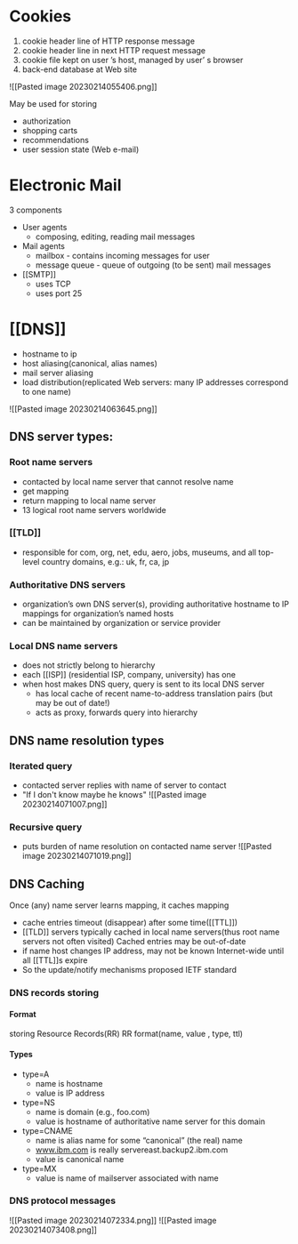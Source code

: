 # Cookies
1) cookie header line of HTTP response message 
2) cookie header line in next HTTP request message 
3) cookie file kept on user ’s host, managed by user’ s browser 
4) back-end database at Web site

![[Pasted image 20230214055406.png]]

May be used for storing
- authorization 
- shopping carts 
- recommendations 
- user session state (Web e-mail)

# Electronic Mail
3 components
- User agents
	- composing, editing, reading mail messages
- Mail agents
	- mailbox - contains incoming messages for user
	- message queue - queue of outgoing (to be sent) mail messages
- [[SMTP]] 
	- uses TCP
	- uses port 25

# [[DNS]]
- hostname to ip
- host aliasing(canonical, alias names)
- mail server aliasing
- load distribution(replicated Web servers: many IP addresses correspond to one name)

![[Pasted image 20230214063645.png]]

## DNS server types:

### Root name servers
- contacted by local name server that cannot resolve name
- get mapping
- return mapping to local name server
- 13 logical root name servers worldwide

### [[TLD]]
- responsible for com, org, net, edu, aero, jobs, museums, and all top-level country domains, e.g.: uk, fr, ca, jp

### Authoritative DNS servers
- organization’s own DNS server(s), providing authoritative hostname to IP mappings for organization’s named hosts
- can be maintained by organization or service provider

### Local DNS name servers
- does not strictly belong to hierarchy
- each [[ISP]] (residential ISP, company, university) has one
- when host makes DNS query, query is sent to its local DNS server
	- has local cache of recent name-to-address translation pairs (but may be out of date!)
	- acts as proxy, forwards query into hierarchy

## DNS name resolution types
### Iterated query 
- contacted server replies with name of server to contact 
- "If I don't know maybe he knows"
![[Pasted image 20230214071007.png]]

### Recursive query
- puts burden of name resolution on contacted name server
![[Pasted image 20230214071019.png]]

## DNS Caching
Once (any) name server learns mapping, it caches mapping
- cache entries timeout (disappear) after some time([[TTL]])
- [[TLD]] servers typically cached in local name servers(thus root name servers not often visited)
Cached entries may be out-of-date
- if name host changes IP address, may not be known Internet-wide until all [[TTL]]s expire
- So the update/notify mechanisms proposed IETF standard

### DNS records storing
#### Format
storing Resource Records(RR)
RR format(name, value , type, ttl)
#### Types
- type=A 
	- name is hostname
	- value is IP address
- type=NS
	- name is domain (e.g., foo.com)
	- value is hostname of authoritative name server for this domain
- type=CNAME
	- name is alias name for some “canonical” (the real) name
	- www.ibm.com is really servereast.backup2.ibm.com
	- value is canonical name
- type=MX
	- value is name of mailserver associated with name

### DNS protocol messages
![[Pasted image 20230214072334.png]]
![[Pasted image 20230214073408.png]]